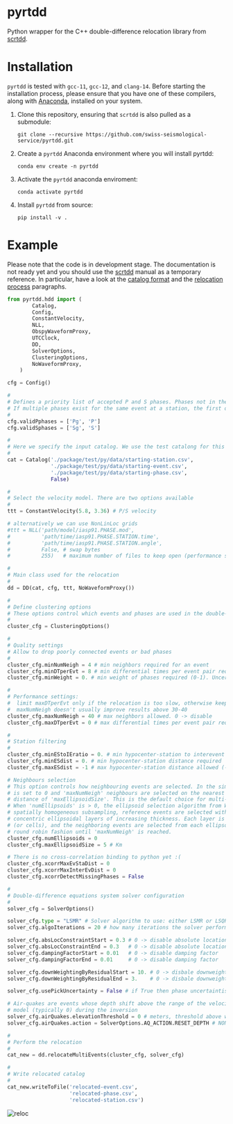 # pyrtdd

Python wrapper for the C++ double-difference relocation library from [scrtdd](https://github.com/swiss-seismological-service/scrtdd).

# Installation

`pyrtdd` is tested with `gcc-11`, `gcc-12`, and `clang-14`. Before starting the installation process, please ensure that you have one of these compilers, along with [Anaconda](https://www.anaconda.com/products/distribution), installed on your system.

1. Clone this repository, ensuring that `scrtdd` is also pulled as a submodule:

    ```
    git clone --recursive https://github.com/swiss-seismological-service/pyrtdd.git
    ```

2. Create a `pyrtdd` Anaconda environment where you will install pyrtdd:

    ```
    conda env create -n pyrtdd
    ```

3. Activate the `pyrtdd` anaconda enviroment:

    ```
    conda activate pyrtdd
    ```

4. Install `pyrtdd` from source:

    ```
    pip install -v .
    ```
    

# Example

Please note that the code is in development stage. The documentation is not ready yet and you should use the [scrtdd](https://github.com/swiss-seismological-service/scrtdd) manual as a temporary reference. In particular, have a look at the [catalog format](https://docs.gempa.de/scrtdd/current/base/multievent.html#event-catalog-plain-csv-files) and the [relocation process](https://docs.gempa.de/scrtdd/current/base/multievent.html#relocation-process) paragraphs.



```python
from pyrtdd.hdd import (
        Catalog,
        Config,
        ConstantVelocity,
        NLL,
        ObspyWaveformProxy,
        UTCClock,
        DD,
        SolverOptions,
        ClusteringOptions,
        NoWaveformProxy,
    )

cfg = Config()

#
# Defines a priority list of accepted P and S phases. Phases not in the list will be discarded from the catalog.
# If multiple phases exist for the same event at a station, the first one in the list will be used
# 
cfg.validPphases = ['Pg', 'P']
cfg.validSphases = ['Sg', 'S']

#
# Here we specify the input catalog. We use the test catalong for this example
#
cat = Catalog('./package/test/py/data/starting-station.csv',
              './package/test/py/data/starting-event.csv',
              './package/test/py/data/starting-phase.csv',
              False)

#
# Select the velocity model. There are two options available
#
ttt = ConstantVelocity(5.8, 3.36) # P/S velocity

# alternatively we can use NonLinLoc grids
#ttt = NLL('path/model/iasp91.PHASE.mod',
#          'path/time/iasp91.PHASE.STATION.time',
#          'path/time/iasp91.PHASE.STATION.angle',
#          False, # swap bytes
#          255)   # maximum number of files to keep open (performance stuff)

#
# Main class used for the relocation
#
dd = DD(cat, cfg, ttt, NoWaveformProxy())

#
# Define clustering options
# These options control which events and phases are used in the double-difference equation system. 
#
cluster_cfg = ClusteringOptions()

#
# Quality settings
# Allow to drop poorly connected events or bad phases
#
cluster_cfg.minNumNeigh = 4 # min neighbors required for an event
cluster_cfg.minDTperEvt = 8 # min differential times per event pair required (i.e. how many P+S phases)
cluster_cfg.minWeight = 0. # min weight of phases required (0-1). Uncertainties have to be included in the catalog

#
# Performance settings:
#  limit maxDTperEvt only if the relocation is too slow, otherwise keep them all 
#  maxNumNeigh doesn't usually improve results above 30-40
cluster_cfg.maxNumNeigh = 40 # max neighbors allowed. 0 -> disable
cluster_cfg.maxDTperEvt = 0 # max differential times per event pair required (Including P+S) 0 -> disable

#
# Station filtering
#
cluster_cfg.minEStoIEratio = 0. # min hypocenter-station to interevent distance ratio required
cluster_cfg.minESdist = 0. # min hypocenter-station distance required
cluster_cfg.maxESdist = -1 # max hypocenter-station distance allowed (-1 -> disable)

# Neighbours selection
# This option controls how neighbouring events are selected. In the simpliest form 'numEllipsoids'
# is set to 0 and 'maxNumNeigh' neighbours are selected on the nearest neighbour basis within a search
# distance of 'maxEllipsoidSize'. This is the default choice for multi-event mode.
# When 'numEllipsoids' is > 0, the ellipsoid selection algorithm from Waldhauser 2009: to assure a
# spatially homogeneous subsampling, reference events are selected within each of `numEllipsoids`
# concentric ellipsoidal layers of increasing thickness. Each layer is split up into its 8 quadrants
# (or cells), and the neighboring events are selected from each ellipsoid/quadrant combination in a
# round robin fashion until 'maxNumNeigh' is reached.
cluster_cfg.numEllipsoids = 0
cluster_cfg.maxEllipsoidSize = 5 # Km

# There is no cross-correlation binding to python yet :(
cluster_cfg.xcorrMaxEvStaDist = 0
cluster_cfg.xcorrMaxInterEvDist = 0
cluster_cfg.xcorrDetectMissingPhases = False

#
# Double-difference equations system solver configuration
#
solver_cfg = SolverOptions()

solver_cfg.type = "LSMR" # Solver algorithm to use: either LSMR or LSQR
solver_cfg.algoIterations = 20 # how many iterations the solver performs

solver_cfg.absLocConstraintStart = 0.3 # 0 -> disable absolute location constraint
solver_cfg.absLocConstraintEnd = 0.3   # 0 -> disable absolute location constraint
solver_cfg.dampingFactorStart = 0.01   # 0 -> disable damping factor
solver_cfg.dampingFactorEnd = 0.01     # 0 -> disable damping factor

solver_cfg.downWeightingByResidualStart = 10. # 0 -> disbale downweighting
solver_cfg.downWeightingByResidualEnd = 3.    # 0 -> disbale downweighting

solver_cfg.usePickUncertainty = False # if True then phase uncertaintis must be populated

# Air-quakes are events whose depth shift above the range of the velocity
# model (typically 0) during the inversion
solver_cfg.airQuakes.elevationThreshold = 0 # meters, threshold above which an event is considered an air-quake
solver_cfg.airQuakes.action = SolverOptions.AQ_ACTION.RESET_DEPTH # NONE, RESET or RESET_DEPTH

#
# Perform the relocation
#
cat_new = dd.relocateMultiEvents(cluster_cfg, solver_cfg)

#
# Write relocated catalog
#
cat_new.writeToFile('relocated-event.csv',
                    'relocated-phase.csv',
                    'relocated-station.csv')

```

![reloc](https://user-images.githubusercontent.com/15273575/205635799-80128f78-be04-48dc-8c17-32887d929552.png)



